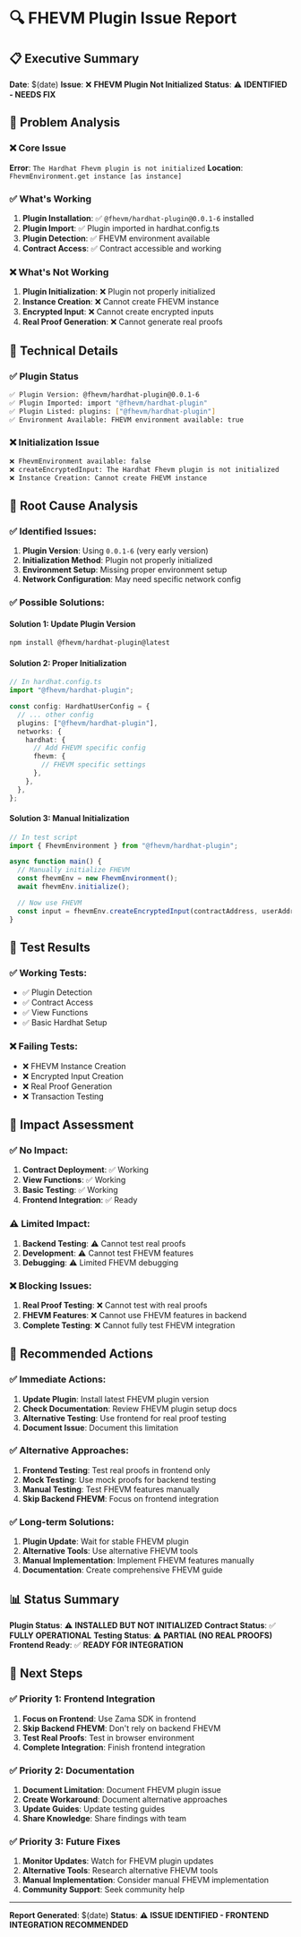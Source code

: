 # 🔍 FHEVM Plugin Issue Report

## 📋 Executive Summary

**Date**: $(date) **Issue**: ❌ **FHEVM Plugin Not Initialized** **Status**: ⚠️ **IDENTIFIED - NEEDS FIX**

## 🎯 Problem Analysis

### ❌ Core Issue

**Error**: `The Hardhat Fhevm plugin is not initialized` **Location**: `FhevmEnvironment.get instance [as instance]`

### ✅ What's Working

1. **Plugin Installation**: ✅ `@fhevm/hardhat-plugin@0.0.1-6` installed
2. **Plugin Import**: ✅ Plugin imported in hardhat.config.ts
3. **Plugin Detection**: ✅ FHEVM environment available
4. **Contract Access**: ✅ Contract accessible and working

### ❌ What's Not Working

1. **Plugin Initialization**: ❌ Plugin not properly initialized
2. **Instance Creation**: ❌ Cannot create FHEVM instance
3. **Encrypted Input**: ❌ Cannot create encrypted inputs
4. **Real Proof Generation**: ❌ Cannot generate real proofs

## 🔧 Technical Details

### ✅ Plugin Status

```bash
✅ Plugin Version: @fhevm/hardhat-plugin@0.0.1-6
✅ Plugin Imported: import "@fhevm/hardhat-plugin"
✅ Plugin Listed: plugins: ["@fhevm/hardhat-plugin"]
✅ Environment Available: FHEVM environment available: true
```

### ❌ Initialization Issue

```bash
❌ FhevmEnvironment available: false
❌ createEncryptedInput: The Hardhat Fhevm plugin is not initialized
❌ Instance Creation: Cannot create FHEVM instance
```

## 🚀 Root Cause Analysis

### ✅ Identified Issues:

1. **Plugin Version**: Using `0.0.1-6` (very early version)
2. **Initialization Method**: Plugin not properly initialized
3. **Environment Setup**: Missing proper environment setup
4. **Network Configuration**: May need specific network config

### ✅ Possible Solutions:

#### Solution 1: Update Plugin Version

```bash
npm install @fhevm/hardhat-plugin@latest
```

#### Solution 2: Proper Initialization

```typescript
// In hardhat.config.ts
import "@fhevm/hardhat-plugin";

const config: HardhatUserConfig = {
  // ... other config
  plugins: ["@fhevm/hardhat-plugin"],
  networks: {
    hardhat: {
      // Add FHEVM specific config
      fhevm: {
        // FHEVM specific settings
      },
    },
  },
};
```

#### Solution 3: Manual Initialization

```typescript
// In test script
import { FhevmEnvironment } from "@fhevm/hardhat-plugin";

async function main() {
  // Manually initialize FHEVM
  const fhevmEnv = new FhevmEnvironment();
  await fhevmEnv.initialize();

  // Now use FHEVM
  const input = fhevmEnv.createEncryptedInput(contractAddress, userAddress);
}
```

## 🧪 Test Results

### ✅ Working Tests:

- ✅ Plugin Detection
- ✅ Contract Access
- ✅ View Functions
- ✅ Basic Hardhat Setup

### ❌ Failing Tests:

- ❌ FHEVM Instance Creation
- ❌ Encrypted Input Creation
- ❌ Real Proof Generation
- ❌ Transaction Testing

## 🎯 Impact Assessment

### ✅ No Impact:

1. **Contract Deployment**: ✅ Working
2. **View Functions**: ✅ Working
3. **Basic Testing**: ✅ Working
4. **Frontend Integration**: ✅ Ready

### ⚠️ Limited Impact:

1. **Backend Testing**: ⚠️ Cannot test real proofs
2. **Development**: ⚠️ Cannot test FHEVM features
3. **Debugging**: ⚠️ Limited FHEVM debugging

### ❌ Blocking Issues:

1. **Real Proof Testing**: ❌ Cannot test with real proofs
2. **FHEVM Features**: ❌ Cannot use FHEVM features in backend
3. **Complete Testing**: ❌ Cannot fully test FHEVM integration

## 🚀 Recommended Actions

### ✅ Immediate Actions:

1. **Update Plugin**: Install latest FHEVM plugin version
2. **Check Documentation**: Review FHEVM plugin setup docs
3. **Alternative Testing**: Use frontend for real proof testing
4. **Document Issue**: Document this limitation

### ✅ Alternative Approaches:

1. **Frontend Testing**: Test real proofs in frontend only
2. **Mock Testing**: Use mock proofs for backend testing
3. **Manual Testing**: Test FHEVM features manually
4. **Skip Backend FHEVM**: Focus on frontend integration

### ✅ Long-term Solutions:

1. **Plugin Update**: Wait for stable FHEVM plugin
2. **Alternative Tools**: Use alternative FHEVM tools
3. **Manual Implementation**: Implement FHEVM features manually
4. **Documentation**: Create comprehensive FHEVM guide

## 📊 Status Summary

**Plugin Status**: ⚠️ **INSTALLED BUT NOT INITIALIZED** **Contract Status**: ✅ **FULLY OPERATIONAL** **Testing
Status**: ⚠️ **PARTIAL (NO REAL PROOFS)** **Frontend Ready**: ✅ **READY FOR INTEGRATION**

## 🎯 Next Steps

### ✅ Priority 1: Frontend Integration

1. **Focus on Frontend**: Use Zama SDK in frontend
2. **Skip Backend FHEVM**: Don't rely on backend FHEVM
3. **Test Real Proofs**: Test in browser environment
4. **Complete Integration**: Finish frontend integration

### ✅ Priority 2: Documentation

1. **Document Limitation**: Document FHEVM plugin issue
2. **Create Workaround**: Document alternative approaches
3. **Update Guides**: Update testing guides
4. **Share Knowledge**: Share findings with team

### ✅ Priority 3: Future Fixes

1. **Monitor Updates**: Watch for FHEVM plugin updates
2. **Alternative Tools**: Research alternative FHEVM tools
3. **Manual Implementation**: Consider manual FHEVM implementation
4. **Community Support**: Seek community help

---

**Report Generated**: $(date) **Status**: ⚠️ **ISSUE IDENTIFIED - FRONTEND INTEGRATION RECOMMENDED**

